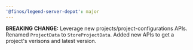 ```yaml
---
'@finos/legend-server-depot': major
---
```


**BREAKING CHANGE:** Leverage new projects/project-configurations APIs. Renamed `ProjectData` to `StoreProjectData`. Added new APIs to get a project's verisons and latest version.
